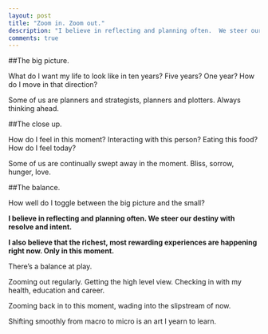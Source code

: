 ```yaml
---
layout: post
title: "Zoom in. Zoom out."
description: "I believe in reflecting and planning often.  We steer our destiny with resolve and intent.  I also believe that the richest, most rewarding experiences are happening right now.  Only in this moment.  There’s a balance at play."
comments: true
---
```

##The big picture.

What do I want my life to look like in ten years?  Five years?  One year?  How do I move in that direction?

Some of us are planners and strategists, planners and plotters.  Always thinking ahead.

##The close up.

How do I feel in this moment? Interacting with this person? Eating this food?  How do I feel today?

Some of us are continually swept away in the moment.  Bliss, sorrow, hunger, love.

##The balance.

How well do I toggle between the big picture and the small?

**I believe in reflecting and planning often.  We steer our destiny with resolve and intent.**

**I also believe that the richest, most rewarding experiences are happening right now.  Only in this moment.**

There’s a balance at play.

Zooming out regularly.  Getting the high level view.  Checking in with my health, education and career.

Zooming back in to this moment, wading into the slipstream of now.

Shifting smoothly from macro to micro is an art I yearn to learn.

